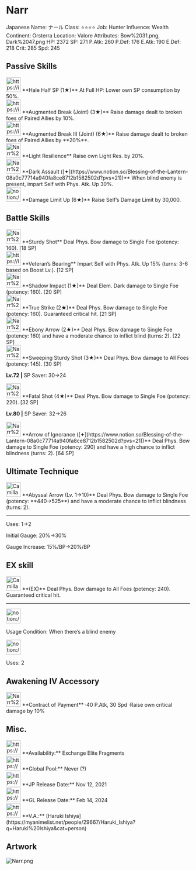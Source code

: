 # Narr

Japanese Name: ナール
Class: ⭐️⭐️⭐️⭐️
Job: Hunter
Influence: Wealth
Continent: Orsterra
Location: Valore
Attributes: Bow%2031.png, Dark%2047.png
HP: 2372
SP: 271
P.Atk: 260
P.Def: 176
E.Atk: 190
E.Def: 218
Crit: 285
Spd: 245

## Passive Skills

<aside>
<img src="https://img.game8.jp/7217332/b01417a0bfe8a3ecc2e6ac60df45fb5b.png/show" alt="https://img.game8.jp/7217332/b01417a0bfe8a3ecc2e6ac60df45fb5b.png/show" width="40px" /> **Hale Half SP (1★)**
At Full HP: Lower own SP consumption by 50%.

</aside>

<aside>
<img src="https://img.game8.jp/6930253/55902f882e7936c2fc2fe56ca8d07e7f.png/show" alt="https://img.game8.jp/6930253/55902f882e7936c2fc2fe56ca8d07e7f.png/show" width="40px" /> **Augmented Break (Joint) (3★)**
Raise damage dealt to broken foes of Paired Allies by 10%.

<aside>
<img src="https://img.game8.jp/6930253/55902f882e7936c2fc2fe56ca8d07e7f.png/show" alt="https://img.game8.jp/6930253/55902f882e7936c2fc2fe56ca8d07e7f.png/show" width="40px" /> **Augmented Break III (Joint) (6★)**
Raise damage dealt to broken foes of Paired Allies by **20%**.

</aside>

</aside>

<aside>
<img src="Narr%207146f96e00874d1ba42fc890ebe28f86/Light_Resilience.png" alt="Narr%207146f96e00874d1ba42fc890ebe28f86/Light_Resilience.png" width="40px" /> **Light Resilience**
Raise own Light Res. by 20%.

</aside>

<aside>
<img src="Narr%207146f96e00874d1ba42fc890ebe28f86/Phys_Atk_Boost.png" alt="Narr%207146f96e00874d1ba42fc890ebe28f86/Phys_Atk_Boost.png" width="40px" /> **Dark Assault ([✦](https://www.notion.so/Blessing-of-the-Lantern-08a0c77714a940fa8ce8712b1582502d?pvs=21))**
When blind enemy is present, impart Self with Phys. Atk. Up 30%.

</aside>

<aside>
<img src="notion://custom_emoji/2482af5e-3bb7-4af8-a110-df4150e44521/17debbc6-5396-80a6-933a-007af3a7f551" alt="notion://custom_emoji/2482af5e-3bb7-4af8-a110-df4150e44521/17debbc6-5396-80a6-933a-007af3a7f551" width="40px" /> **Damage Limit Up (6★)**
Raise Self’s Damage Limit by 30,000.

</aside>

## Battle Skills

<aside>
<img src="Narr%207146f96e00874d1ba42fc890ebe28f86/Bow.png" alt="Narr%207146f96e00874d1ba42fc890ebe28f86/Bow.png" width="40px" /> **Sturdy Shot**
Deal Phys. Bow damage to Single Foe (potency: 160). [18 SP]

</aside>

<aside>
<img src="https://img.game8.jp/6909195/fb1af3b553f4112d4403e0f7452fd2a2.png/show" alt="https://img.game8.jp/6909195/fb1af3b553f4112d4403e0f7452fd2a2.png/show" width="40px" /> **Veteran’s Bearing**
Impart Self with Phys. Atk. Up 15% (turns: 3-6 based on Boost Lv.). [12 SP]

</aside>

<aside>
<img src="Narr%207146f96e00874d1ba42fc890ebe28f86/Dark.png" alt="Narr%207146f96e00874d1ba42fc890ebe28f86/Dark.png" width="40px" /> **Shadow Impact (1★)**
Deal Elem. Dark damage to Single Foe (potency: 160). [20 SP]

</aside>

<aside>
<img src="Narr%207146f96e00874d1ba42fc890ebe28f86/Bow%201.png" alt="Narr%207146f96e00874d1ba42fc890ebe28f86/Bow%201.png" width="40px" /> **True Strike (2★)**
Deal Phys. Bow damage to Single Foe (potency: 160). Guaranteed critical hit. [21 SP]

</aside>

<aside>
<img src="Narr%207146f96e00874d1ba42fc890ebe28f86/Bow%202.png" alt="Narr%207146f96e00874d1ba42fc890ebe28f86/Bow%202.png" width="40px" /> **Ebony Arrow (2★)**
Deal Phys. Bow damage to Single Foe (potency: 160) and have a moderate chance to inflict blind (turns: 2). [22 SP]

</aside>

<aside>
<img src="Narr%207146f96e00874d1ba42fc890ebe28f86/Bow%203.png" alt="Narr%207146f96e00874d1ba42fc890ebe28f86/Bow%203.png" width="40px" /> **Sweeping Sturdy Shot (3★)**
Deal Phys. Bow damage to All Foes (potency: 145). [30 SP]

**Lv.72 |** SP Saver: 30→24

</aside>

<aside>
<img src="Narr%207146f96e00874d1ba42fc890ebe28f86/Bow%204.png" alt="Narr%207146f96e00874d1ba42fc890ebe28f86/Bow%204.png" width="40px" /> **Fatal Shot (4★)**
Deal Phys. Bow damage to Single Foe (potency: 220). [32 SP]

**Lv.80 |** SP Saver: 32→26

</aside>

<aside>
<img src="Narr%207146f96e00874d1ba42fc890ebe28f86/Bow%202.png" alt="Narr%207146f96e00874d1ba42fc890ebe28f86/Bow%202.png" width="40px" /> **Arrow of Ignorance ([✦](https://www.notion.so/Blessing-of-the-Lantern-08a0c77714a940fa8ce8712b1582502d?pvs=21))**
Deal Phys. Bow damage to Single Foe (potency: 290) and have a high chance to inflict blindness (turns: 2). [64 SP]

</aside>

## Ultimate Technique

<aside>
<img src="Camilla%2002759ca04d984c6992d810c9c8a7ce26/Bow%204.png" alt="Camilla%2002759ca04d984c6992d810c9c8a7ce26/Bow%204.png" width="40px" /> **Abyssal Arrow (Lv. 1→10)**
Deal Phys. Bow damage to Single Foe (potency: **440→525**) and have a moderate chance to inflict blindness (turns: 2).

---

Uses:
1→2

Initial Gauge:
20%→30%

Gauge Increase:
15%/BP→20%/BP

</aside>

## EX skill

<aside>
<img src="Camilla%2002759ca04d984c6992d810c9c8a7ce26/Bow%204.png" alt="Camilla%2002759ca04d984c6992d810c9c8a7ce26/Bow%204.png" width="40px" /> **(EX)**
Deal Phys. Bow damage to All Foes (potency: 240). Guaranteed critical hit.

---

<aside>
<img src="notion://custom_emoji/2482af5e-3bb7-4af8-a110-df4150e44521/137ebbc6-5396-802c-b9bc-007a54884b6f" alt="notion://custom_emoji/2482af5e-3bb7-4af8-a110-df4150e44521/137ebbc6-5396-802c-b9bc-007a54884b6f" width="40px" />

Usage Condition: When there’s a blind enemy

</aside>

<aside>
<img src="notion://custom_emoji/2482af5e-3bb7-4af8-a110-df4150e44521/137ebbc6-5396-80ba-9f36-007a936447ac" alt="notion://custom_emoji/2482af5e-3bb7-4af8-a110-df4150e44521/137ebbc6-5396-80ba-9f36-007a936447ac" width="40px" />

Uses: 2

</aside>

</aside>

## Awakening IV Accessory

<aside>
<img src="Narr%207146f96e00874d1ba42fc890ebe28f86/Awakening_IV.png" alt="Narr%207146f96e00874d1ba42fc890ebe28f86/Awakening_IV.png" width="40px" /> **Contract of Payment**
·40 P.Atk, 30 Spd
·Raise own critical damage by 10%

</aside>

## Misc.

<aside>
<img src="https://www.notion.so/icons/gift_gray.svg" alt="https://www.notion.so/icons/gift_gray.svg" width="40px" /> **Availability:** Exchange Elite Fragments

</aside>

<aside>
<img src="https://www.notion.so/icons/globe_gray.svg" alt="https://www.notion.so/icons/globe_gray.svg" width="40px" /> **Global Pool:** Never (?)

</aside>

<aside>
<img src="https://www.notion.so/icons/calendar_red.svg" alt="https://www.notion.so/icons/calendar_red.svg" width="40px" /> **JP Release Date:**
Nov 12, 2021

</aside>

<aside>
<img src="https://www.notion.so/icons/calendar_blue.svg" alt="https://www.notion.so/icons/calendar_blue.svg" width="40px" /> **GL Release Date:**
Feb 14, 2024

</aside>

<aside>
<img src="https://www.notion.so/icons/microphone_gray.svg" alt="https://www.notion.so/icons/microphone_gray.svg" width="40px" /> **V.A.:** [Haruki Ishiya](https://myanimelist.net/people/29667/Haruki_Ishiya?q=Haruki%20Ishiya&cat=person)

</aside>

## Artwork

![Narr.png](Narr%207146f96e00874d1ba42fc890ebe28f86/Narr.png)